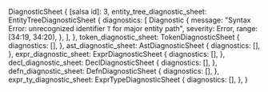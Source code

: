 DiagnosticSheet {
    [salsa id]: 3,
    entity_tree_diagnostic_sheet: EntityTreeDiagnosticSheet {
        diagnostics: [
            Diagnostic {
                message: "Syntax Error: unrecognized identifier `T` for major entity path",
                severity: Error,
                range: [34:19, 34:20),
            },
        ],
    },
    token_diagnostic_sheet: TokenDiagnosticSheet {
        diagnostics: [],
    },
    ast_diagnostic_sheet: AstDiagnosticSheet {
        diagnostics: [],
    },
    expr_diagnostic_sheet: ExprDiagnosticSheet {
        diagnostics: [],
    },
    decl_diagnostic_sheet: DeclDiagnosticSheet {
        diagnostics: [],
    },
    defn_diagnostic_sheet: DefnDiagnosticSheet {
        diagnostics: [],
    },
    expr_ty_diagnostic_sheet: ExprTypeDiagnosticSheet {
        diagnostics: [],
    },
}